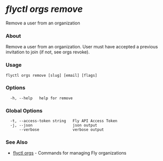# _flyctl orgs remove_

Remove a user from an organization

### About

Remove a user from an organization. User must have accepted a previous
invitation to join (if not, see orgs revoke).


### Usage
~~~
flyctl orgs remove [slug] [email] [flags]
~~~

### Options

~~~
  -h, --help   help for remove
~~~

### Global Options

~~~
  -t, --access-token string   Fly API Access Token
  -j, --json                  json output
      --verbose               verbose output
~~~

### See Also

* [flyctl orgs](/docs/flyctl/orgs/)	 - Commands for managing Fly organizations

